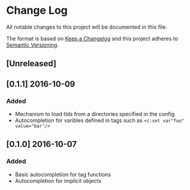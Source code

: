 # Change Log
All notable changes to this project will be documented in this file.

The format is based on [Keep a Changelog](http://keepachangelog.com/)
and this project adheres to [Semantic Versioning](http://semver.org/).

## [Unreleased]

## [0.1.1] 2016-10-09
### Added
- Mechanism to load tlds from a directories specified in the config
- Autocompletion for varibles defined in tags such as `<c:set var"foo" value="bar"/>`

## [0.1.0] 2016-10-07
### Added
- Basic autocompletion for tag functions
- Autocompletion for implicit objects
